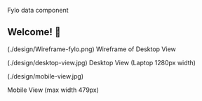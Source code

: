 Fylo data component

## Welcome! 👋

(./design/Wireframe-fylo.png)
Wireframe of Desktop View

(./design/desktop-view.jpg)
Desktop View (Laptop 1280px width)

(./design/mobile-view.jpg)

Mobile View (max width 479px)

